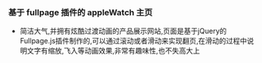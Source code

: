### 基于 fullpage 插件的 appleWatch 主页
- 简洁大气,并拥有炫酷过渡动画的产品展示网站,页面是基于jQuery的Fullpage.js插件制作的,可以通过滚动或者滑动来实现翻页,在滑动的过程中说明文字有缩放,飞入等动画效果,非常有趣味性,也不失高大上
